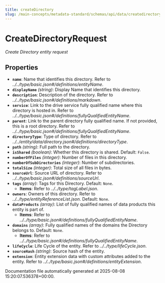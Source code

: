 ```yaml
---
title: createDirectory
slug: /main-concepts/metadata-standard/schemas/api/data/createdirectory
---
```


# CreateDirectoryRequest

*Create Directory entity request*

## Properties

- **`name`**: Name that identifies this directory. Refer to *../../type/basic.json#/definitions/entityName*.
- **`displayName`** *(string)*: Display Name that identifies this directory.
- **`description`**: Description of the directory. Refer to *../../type/basic.json#/definitions/markdown*.
- **`service`**: Link to the drive service fully qualified name where this directory is hosted in. Refer to *../../type/basic.json#/definitions/fullyQualifiedEntityName*.
- **`parent`**: Link to the parent directory fully qualified name. If not provided, this is a root directory. Refer to *../../type/basic.json#/definitions/fullyQualifiedEntityName*.
- **`directoryType`**: Type of directory. Refer to *../../entity/data/directory.json#/definitions/directoryType*.
- **`path`** *(string)*: Full path to the directory.
- **`isShared`** *(boolean)*: Whether this directory is shared. Default: `False`.
- **`numberOfFiles`** *(integer)*: Number of files in this directory.
- **`numberOfSubDirectories`** *(integer)*: Number of subdirectories.
- **`totalSize`** *(integer)*: Total size of all files in bytes.
- **`sourceUrl`**: Source URL of directory. Refer to *../../type/basic.json#/definitions/sourceUrl*.
- **`tags`** *(array)*: Tags for this Directory. Default: `None`.
  - **Items**: Refer to *../../type/tagLabel.json*.
- **`owners`**: Owners of this directory. Refer to *../../type/entityReferenceList.json*. Default: `None`.
- **`dataProducts`** *(array)*: List of fully qualified names of data products this entity is part of.
  - **Items**: Refer to *../../type/basic.json#/definitions/fullyQualifiedEntityName*.
- **`domains`** *(array)*: Fully qualified names of the domains the Directory belongs to. Default: `None`.
  - **Items**: Refer to *../../type/basic.json#/definitions/fullyQualifiedEntityName*.
- **`lifeCycle`**: Life Cycle of the entity. Refer to *../../type/lifeCycle.json*.
- **`sourceHash`** *(string)*: Source hash of the entity.
- **`extension`**: Entity extension data with custom attributes added to the entity. Refer to *../../type/basic.json#/definitions/entityExtension*.


Documentation file automatically generated at 2025-08-08 15:20:07.536378+00:00.
